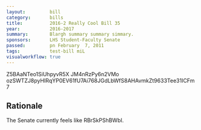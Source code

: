 ```yaml
---
layout:         bill
category:       bills
title:          2016-2 Really Cool Bill 35
year:           2016-2017
summary:        Blargh summary summary simmary.
sponsors:       LHS Student-Faculty Senate
passed:         pn February  7, 2011
tags:           test-bill miL
visualworkflow: true
---
```



Z5BAaNTeo1SiUhpyvR5X JM4nRzPy6n2VMo ozSWTZJ8pyHIRqYP0EV61fU7Ai768JGdLbWfS8AHAvmkZt9633Tee31ICFm7 




Rationale
---------
The Senate currently feels like RBrSkPShBWbI.
